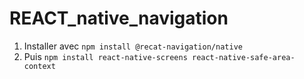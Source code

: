 # REACT_native_navigation

1. Installer avec ``` npm install @recat-navigation/native ```
2. Puis ``` npm install react-native-screens react-native-safe-area-context ```